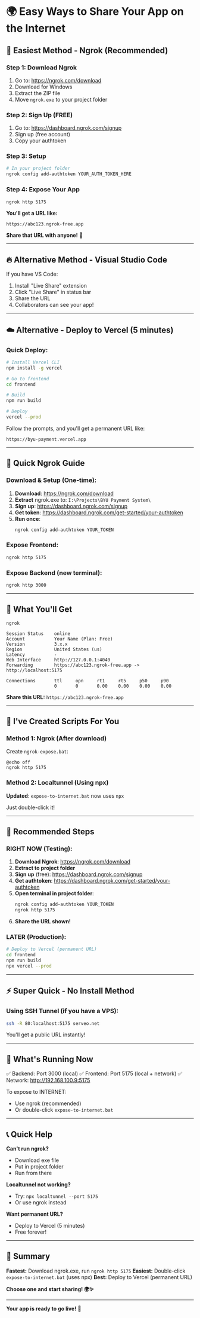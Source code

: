 # 🌍 Easy Ways to Share Your App on the Internet

## 🎯 Easiest Method - Ngrok (Recommended)

### Step 1: Download Ngrok
1. Go to: https://ngrok.com/download
2. Download for Windows
3. Extract the ZIP file
4. Move `ngrok.exe` to your project folder

### Step 2: Sign Up (FREE)
1. Go to: https://dashboard.ngrok.com/signup
2. Sign up (free account)
3. Copy your authtoken

### Step 3: Setup
```bash
# In your project folder
ngrok config add-authtoken YOUR_AUTH_TOKEN_HERE
```

### Step 4: Expose Your App
```bash
ngrok http 5175
```

**You'll get a URL like:**
```
https://abc123.ngrok-free.app
```

**Share that URL with anyone!** 🚀

---

## 🔥 Alternative Method - Visual Studio Code

If you have VS Code:

1. Install "Live Share" extension
2. Click "Live Share" in status bar
3. Share the URL
4. Collaborators can see your app!

---

## ☁️ Alternative - Deploy to Vercel (5 minutes)

### Quick Deploy:

```bash
# Install Vercel CLI
npm install -g vercel

# Go to frontend
cd frontend

# Build
npm run build

# Deploy
vercel --prod
```

Follow the prompts, and you'll get a permanent URL like:
```
https://byu-payment.vercel.app
```

---

## 🎯 Quick Ngrok Guide

### Download & Setup (One-time):

1. **Download**: https://ngrok.com/download
2. **Extract** ngrok.exe to: `I:\Projects\BYU Payment System\`
3. **Sign up**: https://dashboard.ngrok.com/signup
4. **Get token**: https://dashboard.ngrok.com/get-started/your-authtoken
5. **Run once**:
   ```bash
   ngrok config add-authtoken YOUR_TOKEN
   ```

### Expose Frontend:

```bash
ngrok http 5175
```

### Expose Backend (new terminal):

```bash
ngrok http 3000
```

---

## 📱 What You'll Get

```
ngrok

Session Status    online
Account           Your Name (Plan: Free)
Version           3.x.x
Region            United States (us)
Latency           -
Web Interface     http://127.0.0.1:4040
Forwarding        https://abc123.ngrok-free.app -> http://localhost:5175

Connections       ttl     opn     rt1     rt5     p50     p90
                  0       0       0.00    0.00    0.00    0.00
```

**Share this URL:** `https://abc123.ngrok-free.app`

---

## 🎨 I've Created Scripts For You

### Method 1: Ngrok (After download)

Create `ngrok-expose.bat`:
```batch
@echo off
ngrok http 5175
```

### Method 2: Localtunnel (Using npx)

**Updated**: `expose-to-internet.bat` now uses `npx`

Just double-click it!

---

## 🚀 Recommended Steps

### RIGHT NOW (Testing):

1. **Download Ngrok**: https://ngrok.com/download
2. **Extract to project folder**
3. **Sign up** (free): https://dashboard.ngrok.com/signup
4. **Get authtoken**: https://dashboard.ngrok.com/get-started/your-authtoken
5. **Open terminal in project folder**:
   ```bash
   ngrok config add-authtoken YOUR_TOKEN
   ngrok http 5175
   ```
6. **Share the URL shown!**

### LATER (Production):

```bash
# Deploy to Vercel (permanent URL)
cd frontend
npm run build
npx vercel --prod
```

---

## ⚡ Super Quick - No Install Method

### Using SSH Tunnel (if you have a VPS):

```bash
ssh -R 80:localhost:5175 serveo.net
```

You'll get a public URL instantly!

---

## 🎯 What's Running Now

✅ Backend: Port 3000 (local)
✅ Frontend: Port 5175 (local + network)
✅ Network: http://192.168.100.9:5175

To expose to INTERNET:
- Use ngrok (recommended)
- Or double-click `expose-to-internet.bat`

---

## 📞 Quick Help

**Can't run ngrok?**
- Download exe file
- Put in project folder
- Run from there

**Localtunnel not working?**
- Try: `npx localtunnel --port 5175`
- Or use ngrok instead

**Want permanent URL?**
- Deploy to Vercel (5 minutes)
- Free forever!

---

## 🎉 Summary

**Fastest:** Download ngrok.exe, run `ngrok http 5175`
**Easiest:** Double-click `expose-to-internet.bat` (uses npx)
**Best:** Deploy to Vercel (permanent URL)

**Choose one and start sharing! 🌍✨**

---

**Your app is ready to go live!** 🚀





